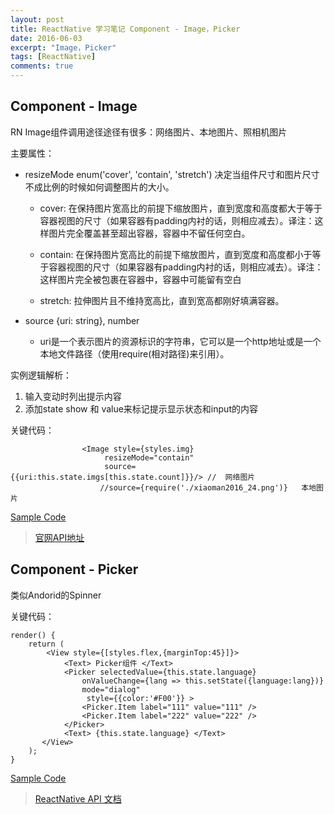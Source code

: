 ```yaml
---
layout: post
title: ReactNative 学习笔记 Component - Image，Picker
date: 2016-06-03
excerpt: "Image，Picker"
tags: [ReactNative]
comments: true
---
```


## Component - Image

RN Image组件调用途径途径有很多：网络图片、本地图片、照相机图片

主要属性：

- resizeMode enum('cover', 'contain', 'stretch') 决定当组件尺寸和图片尺寸不成比例的时候如何调整图片的大小。

    - cover: 在保持图片宽高比的前提下缩放图片，直到宽度和高度都大于等于容器视图的尺寸（如果容器有padding内衬的话，则相应减去）。译注：这样图片完全覆盖甚至超出容器，容器中不留任何空白。

    - contain: 在保持图片宽高比的前提下缩放图片，直到宽度和高度都小于等于容器视图的尺寸（如果容器有padding内衬的话，则相应减去）。译注：这样图片完全被包裹在容器中，容器中可能留有空白

    - stretch: 拉伸图片且不维持宽高比，直到宽高都刚好填满容器。

- source {uri: string}, number 

    - uri是一个表示图片的资源标识的字符串，它可以是一个http地址或是一个本地文件路径（使用require(相对路径)来引用）。


实例逻辑解析：

1. 输入变动时列出提示内容
2. 添加state show 和 value来标记提示显示状态和input的内容

关键代码：

                    <Image style={styles.img}
                         resizeMode="contain"
                         source={{uri:this.state.imgs[this.state.count]}}/> //  网络图片
                        //source={require('./xiaoman2016_24.png')}   本地图片
    

[Sample Code](https://github.com/vivianking6855/ReactNativeProject/blob/rncomponent/TwoReactNative/app/ImageLesson.js)

> [官网API地址](http://reactnative.cn/docs/0.26/textinput.html#content)



## Component - Picker

类似Andorid的Spinner

关键代码：

    render() {
        return (
            <View style={[styles.flex,{marginTop:45}]}>
                <Text> Picker组件 </Text>
                <Picker selectedValue={this.state.language}
                    onValueChange={lang => this.setState({language:lang})}
                    mode="dialog"
                     style={{color:'#F00'}} >
                    <Picker.Item label="111" value="111" />
                    <Picker.Item label="222" value="222" />
                </Picker>
                <Text> {this.state.language} </Text>
           </View>
        );
    }

[Sample Code](https://github.com/vivianking6855/ReactNativeProject/blob/rncomponent/TwoReactNative/app/PickerLesson.js)


> [ReactNative API 文档](http://reactnative.cn/docs/0.26/getting-started.html)
